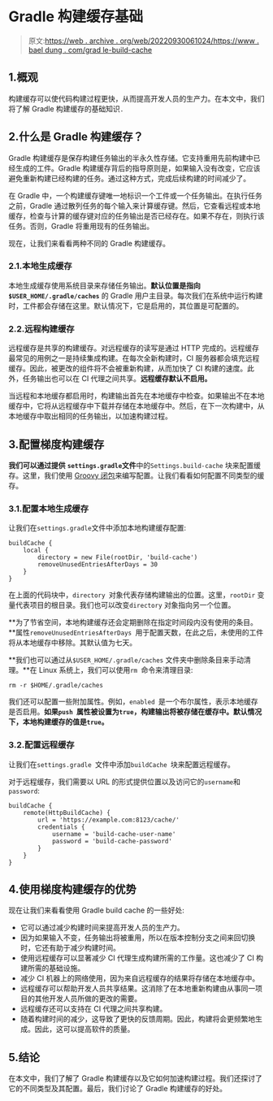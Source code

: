 # Gradle 构建缓存基础

> 原文:[https://web . archive . org/web/20220930061024/https://www . bael dung . com/grad le-build-cache](https://web.archive.org/web/20220930061024/https://www.baeldung.com/gradle-build-cache)

## 1.概观

构建缓存可以使代码构建过程更快，从而提高开发人员的生产力。在本文中，我们将了解 Gradle 构建缓存的基础知识`.`

## 2.什么是 Gradle 构建缓存？

Gradle 构建缓存是保存构建任务输出的半永久性存储。它支持重用先前构建中已经生成的工件。Gradle 构建缓存背后的指导原则是，如果输入没有改变，它应该避免重新构建已经构建的任务。通过这种方式，完成后续构建的时间减少了。

在 Gradle 中，一个构建缓存键唯一地标识一个工件或一个任务输出。在执行任务之前，Gradle 通过散列任务的每个输入来计算缓存键。然后，它查看远程或本地缓存，检查与计算的缓存键对应的任务输出是否已经存在。如果不存在，则执行该任务。否则，Gradle 将重用现有的任务输出。

现在，让我们来看看两种不同的 Gradle 构建缓存。

### 2.1.本地生成缓存

本地生成缓存使用系统目录来存储任务输出。**默认位置是指向`$USER_HOME/.gradle/caches`** 的 Gradle 用户主目录。每次我们在系统中运行构建时，工件都会存储在这里。默认情况下，它是启用的，其位置是可配置的。

### 2.2.远程构建缓存

远程缓存是共享的构建缓存。对远程缓存的读写是通过 HTTP 完成的。远程缓存最常见的用例之一是持续集成构建。在每次全新构建时，CI 服务器都会填充远程缓存。因此，被更改的组件将不会被重新构建，从而加快了 CI 构建的速度。此外，任务输出也可以在 CI 代理之间共享。**远程缓存默认不启用。**

当远程和本地缓存都启用时，构建输出首先在本地缓存中检查。如果输出不在本地缓存中，它将从远程缓存中下载并存储在本地缓存中。然后，在下一次构建中，从本地缓存中取出相同的任务输出，以加速构建过程。

## 3.配置梯度构建缓存

**我们可以通过提供** **`settings.gradle`文件**中的`Settings.build-cache` 块来配置缓存。这里，我们使用 [Groovy 闭包](/web/20220929050903/https://www.baeldung.com/groovy-closures#:~:text=A%20closure%20is%20an%20anonymous,its%20local%20variables%20%E2%80%94%20during%20execution.)来编写配置。让我们看看如何配置不同类型的缓存。

### 3.1.配置本地生成缓存

让我们在`settings.gradle`文件中添加本地构建缓存配置:

```
buildCache {
    local {
        directory = new File(rootDir, 'build-cache')
        removeUnusedEntriesAfterDays = 30
    }
} 
```

在上面的代码块中，`directory `对象代表存储构建输出的位置。这里，`rootDir` 变量代表项目的根目录。我们也可以改变`directory` 对象指向另一个位置。

**为了节省空间，本地构建缓存还会定期删除在指定时间段内没有使用的条目。**属性`removeUnusedEntriesAfterDays `用于配置天数，在此之后，未使用的工件将从本地缓存中移除。其默认值为七天。

**我们也可以通过从`$USER_HOME/.gradle/caches` 文件夹中删除条目来手动清理。**在 Linux 系统上，我们可以使用`rm `命令来清理目录:

```
rm -r $HOME/.gradle/caches
```

我们还可以配置一些附加属性。例如，`enabled `是一个布尔属性，表示本地缓存是否启用。**如果`push `属性被设置为`true`，构建输出将被存储在缓存中。默认情况下，本地构建缓存的值是`true`。**

### 3.2.配置远程缓存

让我们在`settings.gradle `文件中添加`buildCache `块来配置远程缓存。

对于远程缓存，我们需要以 URL 的形式提供位置以及访问它的`username`和`password`:

```
buildCache {
    remote(HttpBuildCache) {
        url = 'https://example.com:8123/cache/'
        credentials {
            username = 'build-cache-user-name'
            password = 'build-cache-password'
        }
    }
}
```

## 4.使用**梯度构建缓存**的优势

现在让我们来看看使用 Gradle build cache 的一些好处:

*   它可以通过减少构建时间来提高开发人员的生产力。
*   因为如果输入不变，任务输出将被重用，所以在版本控制分支之间来回切换时，它还有助于减少构建时间。
*   使用远程缓存可以显著减少 CI 代理生成构建所需的工作量。这也减少了 CI 构建所需的基础设施。
*   减少 CI 机器上的网络使用，因为来自远程缓存的结果将存储在本地缓存中。
*   远程缓存可以帮助开发人员共享结果。这消除了在本地重新构建由从事同一项目的其他开发人员所做的更改的需要。
*   远程缓存还可以支持在 CI 代理之间共享构建。
*   随着构建时间的减少，这导致了更快的反馈周期。因此，构建将会更频繁地生成。因此，这可以提高软件的质量。

## 5.结论

在本文中，我们了解了 Gradle 构建缓存以及它如何加速构建过程。我们还探讨了它的不同类型及其配置。最后，我们讨论了 Gradle 构建缓存的好处。